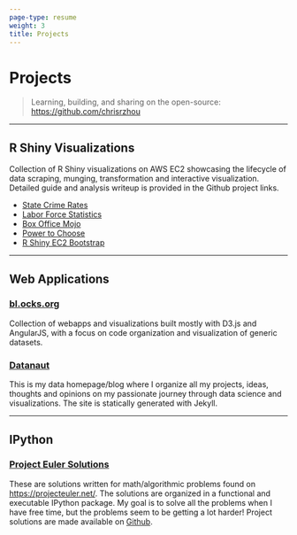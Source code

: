 ```yaml
---
page-type: resume
weight: 3
title: Projects
---
```


# Projects
>   Learning, building, and sharing on the open-source: <https://github.com/chrisrzhou>

------

## R Shiny Visualizations
Collection of R Shiny visualizations on AWS EC2 showcasing the lifecycle of data scraping, munging, 
transformation and interactive visualization.  Detailed guide and analysis writeup is provided in the Github project 
links.

-   [State Crime Rates][r-example1-github]
-   [Labor Force Statistics][r-example2-github]
-   [Box Office Mojo][r-example3-github]
-   [Power to Choose][r-example4-github]
-   [R Shiny EC2 Bootstrap][r-guide-ec2-bootstrap]

------

## Web Applications
### [bl.ocks.org][]
Collection of webapps and visualizations built mostly with D3.js and AngularJS, with a focus on code organization and
visualization of generic datasets.

### [Datanaut][]
This is my data homepage/blog where I organize all my projects, ideas, thoughts and opinions on my passionate 
journey through data science and visualizations.  The site is statically generated with Jekyll.

------

## IPython
### [Project Euler Solutions][euler-nbviewer]
These are solutions written for math/algorithmic problems found on <https://projecteuler.net/>.  The solutions are 
organized in a functional and executable IPython package.  My goal is to solve all the problems when I have free time, 
but the problems seem to be getting a lot harder!  Project solutions are made available on [Github][euler-github].


<!-- web application links -->
[bl.ocks.org]: http://bl.ocks.org/chrisrzhou
[Datanaut]: http://chrisrzhou.datanaut.io/

<!-- r links -->
[r-example1-github]: https://github.com/chrisrzhou/RShiny-StateCrimeRates
[r-example2-github]: https://github.com/chrisrzhou/RShiny-LaborForceStatistics
[r-example3-github]: https://github.com/chrisrzhou/RShiny-BoxOfficeMojo
[r-example4-github]: https://github.com/chrisrzhou/RShiny-PowerToChoose
[r-guide-ec2-bootstrap]: https://github.com/chrisrzhou/RShiny-EC2Bootstrap
[r-guide-shiny-workflow]: https://github.com/chrisrzhou/RShiny-EC2Bootstrap

<!-- python links -->
[euler-nbviewer]: http://nbviewer.ipython.org/github/chrisrzhou/nbEuler/blob/master/notebooks/notebook_001.ipynb
[euler-github]: https://github.com/chrisrzhou/nbEuler
